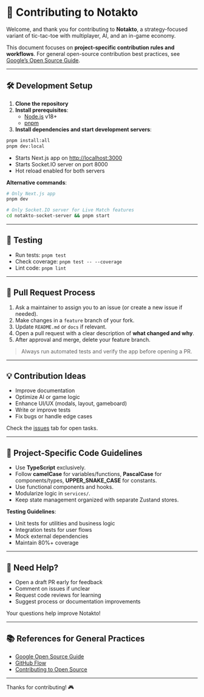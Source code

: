 # 🤝 Contributing to Notakto

Welcome, and thank you for contributing to **Notakto**, a strategy-focused variant of tic-tac-toe with multiplayer, AI, and an in-game economy.

This document focuses on **project-specific contribution rules and workflows**. For general open-source contribution best practices, see [Google’s Open Source Guide](https://opensource.guide/how-to-contribute/).

---

## 🛠️ Development Setup

1. **Clone the repository**
2. **Install prerequisites**:
   - [Node.js](https://nodejs.org/) v18+
   - [pnpm](https://pnpm.io/installation)
3. **Install dependencies and start development servers**:

```bash
pnpm install:all
pnpm dev:local
```

- Starts Next.js app on [http://localhost:3000](http://localhost:3000)
- Starts Socket.IO server on port 8000
- Hot reload enabled for both servers

**Alternative commands**:

```bash
# Only Next.js app
pnpm dev

# Only Socket.IO server for Live Match features
cd notakto-socket-server && pnpm start
```

---

## 🧪 Testing

- Run tests: `pnpm test`
- Check coverage: `pnpm test -- --coverage`
- Lint code: `pnpm lint`

---

## 🔄 Pull Request Process

1. Ask a maintainer to assign you to an issue (or create a new issue if needed).  
2. Make changes in a `feature` branch of your fork.  
3. Update `README.md` or `docs` if relevant.  
4. Open a pull request with a clear description of **what changed and why**.  
5. After approval and merge, delete your feature branch.

> Always run automated tests and verify the app before opening a PR.

---

## 💡 Contribution Ideas

- Improve documentation
- Optimize AI or game logic
- Enhance UI/UX (modals, layout, gameboard)
- Write or improve tests
- Fix bugs or handle edge cases

Check the [issues](https://github.com/rakshitg600/notakto-website/issues) tab for open tasks.

---

## 🧹 Project-Specific Code Guidelines

- Use **TypeScript** exclusively.
- Follow **camelCase** for variables/functions, **PascalCase** for components/types, **UPPER_SNAKE_CASE** for constants.
- Use functional components and hooks.
- Modularize logic in `services/`.
- Keep state management organized with separate Zustand stores.

**Testing Guidelines**:

- Unit tests for utilities and business logic
- Integration tests for user flows
- Mock external dependencies
- Maintain 80%+ coverage

---

## 🙋 Need Help?

- Open a draft PR early for feedback
- Comment on issues if unclear
- Request code reviews for learning
- Suggest process or documentation improvements

Your questions help improve Notakto!  

---

## 📚 References for General Practices

- [Google Open Source Guide](https://opensource.guide/how-to-contribute/)
- [GitHub Flow](https://docs.github.com/en/get-started/using-github/github-flow)
- [Contributing to Open Source](https://opensource.guide/)

---

Thanks for contributing! 🎮
